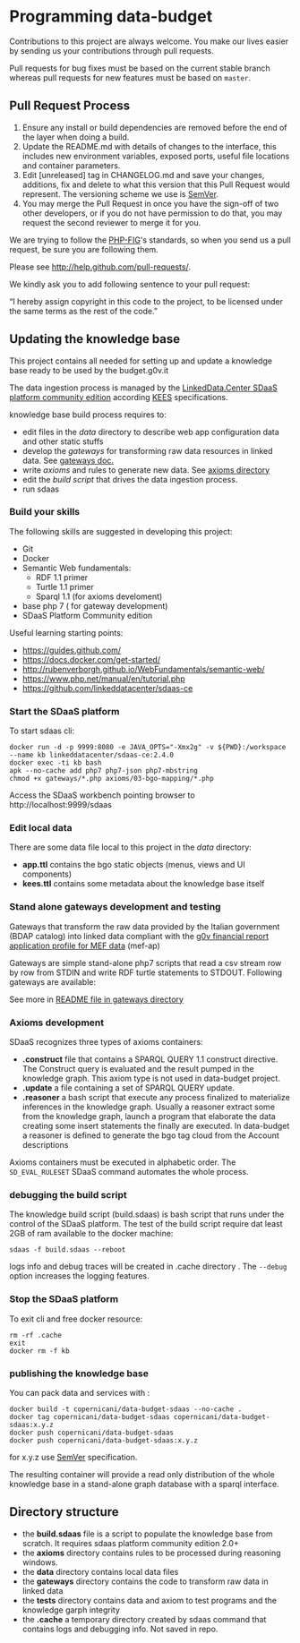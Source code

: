 # Programming data-budget


Contributions to this project are always welcome. You make our lives easier by
sending us your contributions through pull requests.

Pull requests for bug fixes must be based on the current stable branch whereas
pull requests for new features must be based on `master`.


## Pull Request Process

1. Ensure any install or build dependencies are removed before the end of the layer when doing a 
   build.
2. Update the README.md with details of changes to the interface, this includes new environment 
   variables, exposed ports, useful file locations and container parameters.
3. Edit [unreleased] tag in CHANGELOG.md and save your changes, additions, fix and delete to what this version that this
   Pull Request would represent. The versioning scheme we use is [SemVer](http://semver.org/).
4. You may merge the Pull Request in once you have the sign-off of two other developers, or if you 
   do not have permission to do that, you may request the second reviewer to merge it for you.

We are trying to follow the [PHP-FIG](http://www.php-fig.org)'s standards, so
when you send us a pull request, be sure you are following them.

Please see http://help.github.com/pull-requests/.

We kindly ask you to add following sentence to your pull request:

“I hereby assign copyright in this code to the project, to be licensed under the same terms as the rest of the code.”

## Updating the knowledge base

This project contains all needed for setting up and update a knowledge base ready to be used by the budget.g0v.it 

The data ingestion process is managed by the [LinkedData.Center SDaaS platform community edition](https://github.com/linkeddatacenter/sdaas-ce) according [KEES](http://linkeddata.center/kees) specifications. 

knowledge base build process requires to:

- edit files in the *data* directory to describe web app configuration data and other static stuffs
- develop the *gateways* for transforming raw data resources in linked data. See [gateways doc.](gateways/README.md)
- write *axioms* and rules to generate new data. See [axioms directory](axioms)
- edit the *build script* that drives the data ingestion process.
- run sdaas


### Build your skills

The following skills are suggested in developing this project:

- Git
- Docker
- Semantic Web fundamentals:
    - RDF 1.1 primer
    - Turtle 1.1 primer
    - Sparql 1.1 (for axioms develoment)
- base php 7 ( for gateway development)
- SDaaS Platform Community edition

Useful learning starting points:

- https://guides.github.com/
- https://docs.docker.com/get-started/
- http://rubenverborgh.github.io/WebFundamentals/semantic-web/
- https://www.php.net/manual/en/tutorial.php
- https://github.com/linkeddatacenter/sdaas-ce


### Start the SDaaS platform

To start sdaas cli:

```
docker run -d -p 9999:8080 -e JAVA_OPTS="-Xmx2g" -v ${PWD}:/workspace --name kb linkeddatacenter/sdaas-ce:2.4.0
docker exec -ti kb bash
apk --no-cache add php7 php7-json php7-mbstring
chmod +x gateways/*.php axioms/03-bgo-mapping/*.php
```

Access the SDaaS workbench pointing browser to http://localhost:9999/sdaas


### Edit local data

There are some data file local to this project in the *data* directory:

- **app.ttl** contains the bgo static objects (menus, views and UI components) 
- **kees.ttl** contains some metadata about the knowledge base itself



### Stand alone gateways development and testing

Gateways that transform the raw data provided by the Italian government (BDAP catalog) into linked data compliant with the [g0v financial report application profile for MEF data](../mef-ap) (mef-ap)

Gateways are simple stand-alone php7 scripts that read a csv stream row by row from STDIN and 
write RDF turtle statements to STDOUT. Following gateways are available:

See more in [README file in gateways directory](gateways/READEME.md)

### Axioms development

SDaaS recognizes three types of axioms containers:

- **.construct** file that contains a SPARQL QUERY 1.1 construct directive. The Construct query is evaluated and the result pumped in the knowledge graph. This axiom type is not used in data-budget project.
- **.update** a file containing a set of SPARQL QUERY update. 
- **.reasoner** a bash script that execute any process finalized to materialize inferences in the knowledge graph. Usually a reasoner extract some 
from the knowledge graph, launch a program that elaborate the data creating some insert statements the finally are executed.
In data-budget a reasoner is defined to generate the  bgo tag cloud from the  Account descriptions
 
Axioms containers must be executed in alphabetic order. The `SD_EVAL_RULESET` SDaaS command automates the whole process.


### debugging the build script

The knowledge build script (build.sdaas) is bash script that runs under the control of the SDaaS platform.
The test of the build script require dat least 2GB of ram available to the docker machine:

```
sdaas -f build.sdaas --reboot
```

logs info and debug traces will be created in .cache directory . The  `--debug` option increases the logging features.


### Stop the SDaaS platform
To exit cli and free docker resource:

```
rm -rf .cache
exit
docker rm -f kb
```

### publishing the knowledge base

You can pack data and services with :

```
docker build -t copernicani/data-budget-sdaas --no-cache .
docker tag copernicani/data-budget-sdaas copernicani/data-budget-sdaas:x.y.z
docker push copernicani/data-budget-sdaas
docker push copernicani/data-budget-sdaas:x.y.z
```

for x.y.z use [SemVer](http://semver.org/) specification.

The resulting container will provide a read only distribution of the whole knowledge base in a stand-alone graph database with a sparql interface.


## Directory structure

- the **build.sdaas** file is a script to populate the knowledge base from scratch. It requires sdaas platform community edition 2.0+
- the **axioms** directory contains rules to be processed during reasoning windows.
- the **data** directory contains local data files
- the **gateways** directory contains the code to transform raw data in linked data
- the **tests** directory contains data and axiom to test programs and the knowledge garph integrity
- the **.cache** a temporary directory created by sdaas command that contains logs and debugging info. Not saved in repo.

